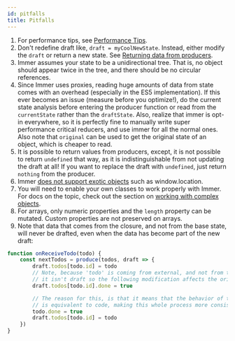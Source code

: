 ```yaml
---
id: pitfalls
title: Pitfalls
---
```


<div id="codefund"><!-- fallback content --></div>

1. For performance tips, see [Performance Tips](https://immerjs.github.io/immer/docs/performance/#performance-tips).
1. Don't redefine draft like, `draft = myCoolNewState`. Instead, either modify the `draft` or return a new state. See [Returning data from producers](https://immerjs.github.io/immer/docs/return).
1. Immer assumes your state to be a unidirectional tree. That is, no object should appear twice in the tree, and there should be no circular references.
1. Since Immer uses proxies, reading huge amounts of data from state comes with an overhead (especially in the ES5 implementation). If this ever becomes an issue (measure before you optimize!), do the current state analysis before entering the producer function or read from the `currentState` rather than the `draftState`. Also, realize that immer is opt-in everywhere, so it is perfectly fine to manually write super performance critical reducers, and use immer for all the normal ones. Also note that `original` can be used to get the original state of an object, which is cheaper to read.
1. It is possible to return values from producers, except, it is not possible to return `undefined` that way, as it is indistinguishable from not updating the draft at all! If you want to replace the draft with `undefined`, just return `nothing` from the producer.
1. Immer [does not support exotic objects](https://github.com/immerjs/immer/issues/504) such as window.location.
1. You will need to enable your own classes to work properly with Immer. For docs on the topic, check out the section on [working with complex objects](https://immerjs.github.io/immer/docs/complex-objects).
1. For arrays, only numeric properties and the `length` property can be mutated. Custom properties are not preserved on arrays.
1. Note that data that comes from the closure, and not from the base state, will never be drafted, even when the data has become part of the new draft:

```javascript
function onReceiveTodo(todo) {
	const nextTodos = produce(todos, draft => {
		draft.todos[todo.id] = todo
		// Note, because 'todo' is coming from external, and not from the 'draft',
		// it isn't draft so the following modification affects the original todo!
		draft.todos[todo.id].done = true

		// The reason for this, is that it means that the behavior of the 2 lines above
		// is equivalent to code, making this whole process more consistent
		todo.done = true
		draft.todos[todo.id] = todo
	})
}
```
